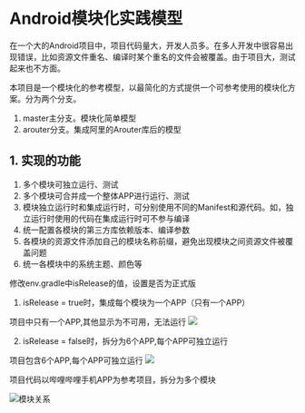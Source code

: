 # Android模块化实践模型

在一个大的Android项目中，项目代码量大，开发人员多。在多人开发中很容易出现错误，比如资源文件重名、编译时某个重名的文件会被覆盖。由于项目大，测试起来也不方面。

本项目是一个模块化的参考模型，以最简化的方式提供一个可参考使用的模块化方案。分为两个分支。

1. master主分支。模块化简单模型
2. arouter分支。集成阿里的Arouter库后的模型

## 1. 实现的功能

1. 多个模块可独立运行、测试
2. 多个模块可合并成一个整体APP进行运行、测试
3. 模块独立运行时和集成运行时，可分别使用不同的Manifest和源代码。如，独立运行时使用的代码在集成运行时可不参与编译
4. 统一配置各模块的第三方库依赖版本、编译参数
5. 各模块的资源文件添加自己的模块名称前缀，避免出现模块之间资源文件被覆盖问题
6. 统一各模块中的系统主题、颜色等

修改env.gradle中isRelease的值，设置是否为正式版

1. isRelease = true时，集成每个模块为一个APP（只有一个APP）

项目中只有一个APP,其他显示为不可用，无法运行
![](https://fastly.jsdelivr.net/gh/JefferyBoy/pictures@master/2022/16590018491211659001848885.png)

2. isRelease = false时，拆分为6个APP,每个APP可独立运行

项目包含6个APP,每个APP可独立运行
![](https://fastly.jsdelivr.net/gh/JefferyBoy/pictures@master/2022/16590018991191659001898871.png)

项目代码以哔哩哔哩手机APP为参考项目，拆分为多个模块

![模块关系](https://fastly.jsdelivr.net/gh/JefferyBoy/pictures@master/2022/16590010191201659001018551.png)
